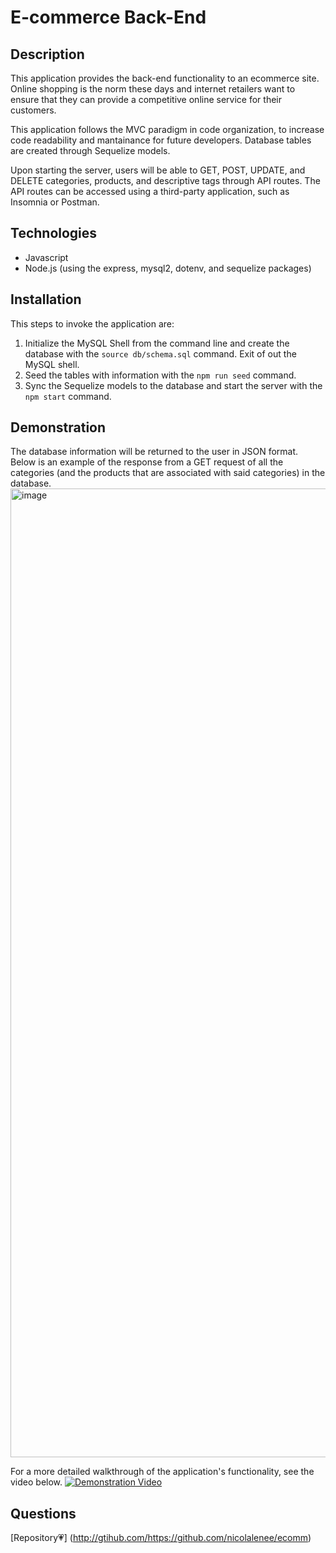 # E-commerce Back-End

## Description
This application provides the back-end functionality to an ecommerce site. Online shopping is the norm these days and internet retailers want to ensure that they can provide a competitive online service for their customers. 

This application follows the MVC paradigm in code organization, to increase code readability and mantainance for future developers. Database tables are created through Sequelize models. 

Upon starting the server, users will be able to GET, POST, UPDATE, and DELETE categories, products, and descriptive tags through API routes. The API routes can be accessed using a third-party application, such as Insomnia or Postman.

## Technologies
- Javascript
- Node.js (using the express, mysql2, dotenv, and sequelize packages)

## Installation
This steps to invoke the application are:
1.  Initialize the MySQL Shell from the command line and create the database with the `source db/schema.sql` command. Exit of out the MySQL shell.
2. Seed the tables with information with the `npm run seed` command. 
3. Sync the Sequelize models to the database and start the server with the `npm start` command.

## Demonstration
The database information will be returned to the user in JSON format. Below is an example of the response from a GET request of all the categories (and the products that are associated with said categories) in the database. 
<img width="1550" alt="image" src="https://user-images.githubusercontent.com/86696492/156983667-3b34ce73-458e-41d3-a7e4-1ff953fae1f7.png">

For a more detailed walkthrough of the application's functionality, see the video below.
[![Demonstration Video](https://user-images.githubusercontent.com/86696492/156980551-7ba9246b-4c5d-42ee-b7f0-a7441c292488.png)](https://bootcampspot.instructuremedia.com/embed/b1d3ed99-d45e-4d8b-b702-58ba183b90b1 "Walkthrough Video")

## Questions
[Repository💗] (http://gtihub.com/https://github.com/nicolalenee/ecomm)
